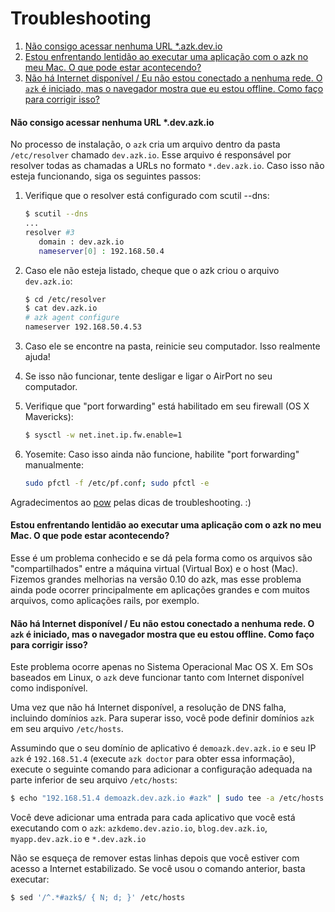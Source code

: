 # Troubleshooting

1. [Não consigo acessar nenhuma URL *.azk.dev.io](README.html#no-consigo-acessar-nenhuma-url-devazkio)
1. [Estou enfrentando lentidão ao executar uma aplicação com o azk no meu Mac. O que pode estar acontecendo?](README.html#estou-enfrentando-lentido-ao-executar-uma-aplicao-com-o-azk-no-meu-mac-o-que-pode-estar-acontecendo)
1. [Não há Internet disponível / Eu não estou conectado a nenhuma rede. O `azk` é iniciado, mas o navegador mostra que eu estou offline. Como faço para corrigir isso?](README.html#no-h-internet-disponvel--eu-no-estou-conectado-a-nenhuma-rede-o-azk--iniciado-mas-o-navegador-mostra-que-eu-estou-offline-como-fao-para-corrigir-isso)

#### Não consigo acessar nenhuma URL *.dev.azk.io

No processo de instalação, o `azk` cria um arquivo dentro da pasta `/etc/resolver` chamado `dev.azk.io`. Esse arquivo é responsável por resolver todas as chamadas a URLs no formato `*.dev.azk.io`. Caso isso não esteja funcionando, siga os seguintes passos:

1. Verifique que o resolver está configurado com scutil --dns:

   ```sh
   $ scutil --dns
   ...
   resolver #3
      domain : dev.azk.io
      nameserver[0] : 192.168.50.4
   ```

2. Caso ele não esteja listado, cheque que o azk criou o arquivo `dev.azk.io`:

   ```sh
   $ cd /etc/resolver
   $ cat dev.azk.io
   # azk agent configure
   nameserver 192.168.50.4.53
   ```

3. Caso ele se encontre na pasta, reinicie seu computador. Isso realmente ajuda!

4. Se isso não funcionar, tente desligar e ligar o AirPort no seu computador.

5. Verifique que "port forwarding" está habilitado em seu firewall (OS X Mavericks):

   ```sh
   $ sysctl -w net.inet.ip.fw.enable=1
   ```

6. Yosemite: Caso isso ainda não funcione, habilite "port forwarding" manualmente:

   ```sh
   sudo pfctl -f /etc/pf.conf; sudo pfctl -e
   ```

Agradecimentos ao [pow](https://github.com/basecamp/pow/wiki/Troubleshooting#dns) pelas dicas de troubleshooting. :)

#### Estou enfrentando lentidão ao executar uma aplicação com o azk no meu Mac. O que pode estar acontecendo?

Esse é um problema conhecido e se dá pela forma como os arquivos são "compartilhados" entre a máquina virtual (Virtual Box) e o host (Mac). Fizemos grandes melhorias na versão 0.10 do azk, mas esse problema ainda pode ocorrer principalmente em aplicações grandes e com muitos arquivos, como aplicações rails, por exemplo.

#### Não há Internet disponível / Eu não estou conectado a nenhuma rede. O `azk` é iniciado, mas o navegador mostra que eu estou offline. Como faço para corrigir isso?

Este problema ocorre apenas no Sistema Operacional Mac OS X. Em SOs baseados em Linux, o `azk` deve funcionar tanto com Internet disponível como indisponível.

Uma vez que não há Internet disponível, a resolução de DNS falha, incluindo domínios `azk`. Para superar isso, você pode definir domínios `azk` em seu arquivo `/etc/hosts`.

Assumindo que o seu domínio de aplicativo é `demoazk.dev.azk.io` e seu IP `azk` é `192.168.51.4` (execute `azk doctor` para obter essa informação), execute o seguinte comando para adicionar a configuração adequada na parte inferior de seu arquivo `/etc/hosts`:

```bash
$ echo "192.168.51.4 demoazk.dev.azk.io #azk" | sudo tee -a /etc/hosts
```

Você deve adicionar uma entrada para cada aplicativo que você está executando com o `azk`: `azkdemo.dev.azio.io`, `blog.dev.azk.io`, `myapp.dev.azk.io` e `*.dev.azk.io`

Não se esqueça de remover estas linhas depois que você estiver com acesso a Internet estabilizado. Se você usou o comando anterior, basta executar:

```bash
$ sed '/^.*#azk$/ { N; d; }' /etc/hosts
```
